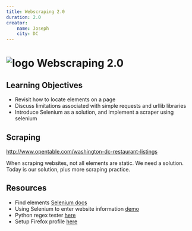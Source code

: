 ```yaml
---
title: Webscraping 2.0
duration: 2.0
creator:
    name: Joseph
    city: DC
---
```


# ![logo](https://ga-dash.s3.amazonaws.com/production/assets/logo-9f88ae6c9c3871690e33280fcf557f33.png) Webscraping 2.0

## Learning Objectives
- Revisit how to locate elements on a page
- Discuss limitations associated with simple requests and urllib libraries
- Introduce Selenium as a solution, and implement a scraper using selenium


## Scraping 

http://www.opentable.com/washington-dc-restaurant-listings

When scraping websites, not all elements are static. We need a solution. Today is our solution, plus more scraping practice.


## Resources

- Find elements [Selenium docs](http://selenium-python.readthedocs.io/locating-elements.html#locating-elements)
- Using Selenium to enter website information [demo](http://thiagomarzagao.com/2013/11/12/webscraping-with-selenium-part-1/)
- Python regex tester [here](http://pythex.org/)
- Setup Firefox profile [here](http://stackoverflow.com/questions/9907492/how-to-get-firefox-working-with-selenium-webdriver-on-mac-osx)